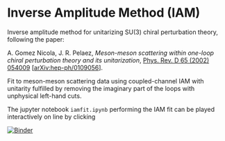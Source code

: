 # Inverse Amplitude Method (IAM)

Inverse amplitude method for unitarizing SU(3) chiral perturbation theory, following the paper:

A. Gomez Nicola, J. R. Pelaez, *Meson-meson scattering within one-loop chiral perturbation theory and its unitarization*, [Phys. Rev. D 65 (2002) 054009](https://journals.aps.org/prd/abstract/10.1103/PhysRevD.65.054009) [[arXiv:hep-ph/0109056](https://arxiv.org/abs/hep-ph/0109056)].

Fit to meson-meson scattering data using coupled-channel IAM with unitarity fulfilled by removing the imaginary part of the loops with unphysical left-hand cuts.

The jupyter notebook `iamfit.ipynb` performing the IAM fit can be played interactively on line by clicking

[![Binder](https://mybinder.org/badge_logo.svg)](https://mybinder.org/v2/gh/fkguo/IAMfit/master?urlpath=lab)

